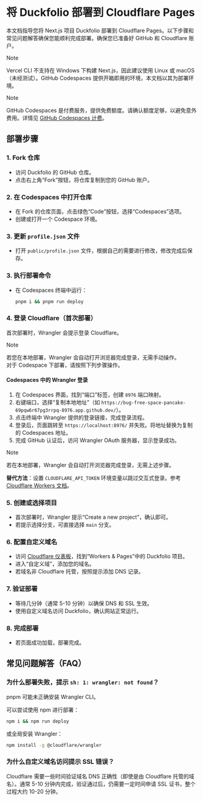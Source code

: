# 将 Duckfolio 部署到 Cloudflare Pages

本文档指导您将 Next.js 项目 Duckfolio 部署到 Cloudflare Pages。以下步骤和常见问题解答确保您能顺利完成部署。确保您已准备好 GitHub 和 Cloudflare 账户。

> [!NOTE]
> Vercel CLI 不支持在 Windows 下构建 Next.js，因此建议使用 Linux 或 macOS（未经测试）。GitHub Codespaces 提供开箱即用的环境，本文档以其为部署环境。

> [!NOTE]
> GitHub Codespaces 是付费服务，提供免费额度。请确认额度足够，以避免意外费用。详情见 [GitHub Codespaces 计费](https://docs.github.com/en/billing/managing-billing-for-your-products/managing-billing-for-github-codespaces/about-billing-for-github-codespaces#monthly-included-storage-and-core-hours-for-personal-accounts)。

## 部署步骤

### 1. Fork 仓库

- 访问 Duckfolio 的 GitHub 仓库。
- 点击右上角“Fork”按钮，将仓库复制到您的 GitHub 账户。

### 2. 在 Codespaces 中打开仓库

- 在 Fork 的仓库页面，点击绿色“Code”按钮，选择“Codespaces”选项。
- 创建或打开一个 Codespace 环境。

### 3. 更新 `profile.json` 文件

- 打开 `public/profile.json` 文件，根据自己的需要进行修改，修改完成后保存。

### 3. 执行部署命令

- 在 Codespaces 终端中运行：
  ```bash
  pnpm i && pnpm run deploy
  ```

### 4. 登录 Cloudflare（首次部署）

首次部署时，Wrangler 会提示登录 Cloudflare。

> [!NOTE]
> 若您在本地部署，Wrangler 会自动打开浏览器完成登录，无需手动操作。  
> 对于 Codespace 下部署，请按照下列步骤操作。

#### Codespaces 中的 Wrangler 登录

1. 在 Codespaces 界面，找到“端口”标签，创建 `8976` 端口映射。
2. 右键端口，选择“复制本地地址”（如 `https://bug-free-space-pancake-69pqw6r67pg3rrpq-8976.app.github.dev/`）。
3. 点击终端中 Wrangler 提供的登录链接，完成登录流程。
4. 登录后，页面跳转至 `https://localhost:8976/` 并失败。将地址替换为复制的 Codespaces 地址。
5. 完成 GitHub 认证后，访问 Wrangler OAuth 服务器，显示登录成功。

> [!NOTE]
> 若在本地部署，Wrangler 会自动打开浏览器完成登录，无需上述步骤。

**替代方法**：设置 `CLOUDFLARE_API_TOKEN` 环境变量以跳过交互式登录。参考 [Cloudflare Workers 文档](https://developers.cloudflare.com/workers/ci-cd/external-cicd/github-actions/)。

### 5. 创建或选择项目

- 首次部署时，Wrangler 提示“Create a new project”，确认即可。
- 若提示选择分支，可直接选择 `main` 分支。

### 6. 配置自定义域名

- 访问 [Cloudflare 仪表板](https://dash.cloudflare.com/)，找到“Workers & Pages”中的 Duckfolio 项目。
- 进入“自定义域”，添加您的域名。
- 若域名非 Cloudflare 托管，按照提示添加 DNS 记录。

### 7. 验证部署

- 等待几分钟（通常 5-10 分钟）以确保 DNS 和 SSL 生效。
- 使用自定义域名访问 Duckfolio，确认网站正常运行。

### 8. 完成部署

- 若页面成功加载，部署完成。

## 常见问题解答（FAQ）

### 为什么部署失败，提示 `sh: 1: wrangler: not found`？

pnpm 可能未正确安装 Wrangler CLI。  

可以尝试使用 npm 进行部署：

```bash
npm i && npm run deploy
```

或全局安装 Wrangler：
```bash
npm install -g @cloudflare/wrangler
```

### 为什么自定义域名访问提示 SSL 错误？

Cloudflare 需要一些时间验证域名 DNS 正确性（即使是由 Cloudflare 托管的域名）。通常 5-10 分钟内完成，验证通过后，仍需要一定时间申请 SSL 证书，整个过程大约 10-20 分钟。